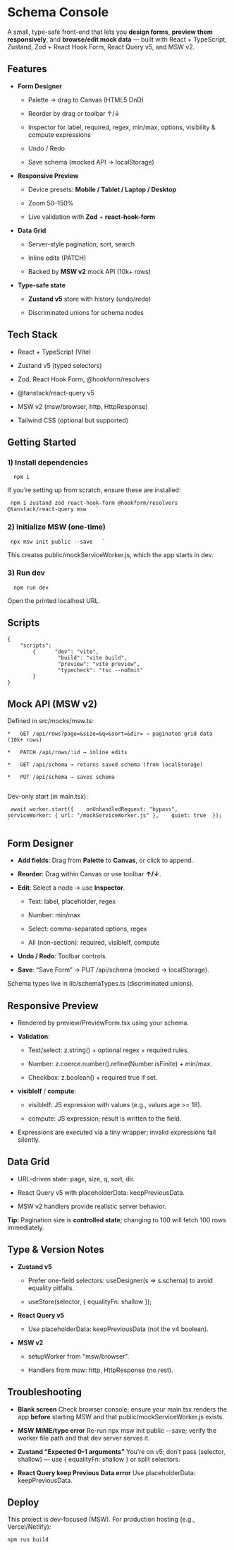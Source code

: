 
Schema Console
==============

A small, type-safe front-end that lets you **design forms**, **preview them responsively**, and **browse/edit mock data** — built with React + TypeScript, Zustand, Zod + React Hook Form, React Query v5, and MSW v2.

Features
----------

*   **Form Designer**
    
    *   Palette → drag to Canvas (HTML5 DnD)
        
    *   Reorder by drag or toolbar ↑/↓
        
    *   Inspector for label, required, regex, min/max, options, visibility & compute expressions
        
    *   Undo / Redo
        
    *   Save schema (mocked API → localStorage)
        
*   **Responsive Preview**
    
    *   Device presets: **Mobile / Tablet / Laptop / Desktop**
        
    *   Zoom 50–150%
        
    *   Live validation with **Zod** + **react-hook-form**
        
*   **Data Grid**
    
    *   Server-style pagination, sort, search
        
    *   Inline edits (PATCH)
        
    *   Backed by **MSW v2** mock API (10k+ rows)
        
*   **Type-safe state**
    
    *   **Zustand v5** store with history (undo/redo)
        
    *   Discriminated unions for schema nodes
        

Tech Stack
-------------

*   React + TypeScript (Vite)
    
*   Zustand v5 (typed selectors)
    
*   Zod, React Hook Form, @hookform/resolvers
    
*   @tanstack/react-query v5
    
*   MSW v2 (msw/browser, http, HttpResponse)
    
*   Tailwind CSS (optional but supported)
    

Getting Started
------------------

### 1) Install dependencies

`   npm i     `

If you’re setting up from scratch, ensure these are installed:

```
 npm i zustand zod react-hook-form @hookform/resolvers @tanstack/react-query msw   `
```
### 2) Initialize MSW (one-time)

```
 npx msw init public --save   `
```
This creates public/mockServiceWorker.js, which the app starts in dev.

### 3) Run dev

`   npm run dev   `

Open the printed localhost URL.

Scripts
----------

```
{    
	"scripts": 
		{      "dev": "vite",      
				"build": "vite build",      
				"preview": "vite preview",      
				"typecheck": "tsc --noEmit"    
		}  
}
```
Mock API (MSW v2)
--------------------

Defined in src/mocks/msw.ts:
```
*   GET /api/rows?page=&size=&q=&sort=&dir= → paginated grid data (10k+ rows)
    
*   PATCH /api/rows/:id → inline edits
    
*   GET /api/schema → returns saved schema (from localStorage)
    
*   PUT /api/schema → saves schema
    
```
Dev-only start (in main.tsx):
```
 await worker.start({    onUnhandledRequest: "bypass",    serviceWorker: { url: "/mockServiceWorker.js" },    quiet: true  });   `
```
Form Designer
----------------

*   **Add fields**: Drag from **Palette** to **Canvas**, or click to append.
    
*   **Reorder**: Drag within Canvas or use toolbar **↑/↓**.
    
*   **Edit**: Select a node → use **Inspector**.
    
    *   Text: label, placeholder, regex
        
    *   Number: min/max
        
    *   Select: comma-separated options, regex
        
    *   All (non-section): required, visibleIf, compute
        
*   **Undo / Redo**: Toolbar controls.
    
*   **Save**: “Save Form” → PUT /api/schema (mocked → localStorage).
    

Schema types live in lib/schemaTypes.ts (discriminated unions).

Responsive Preview
---------------------

*   Rendered by preview/PreviewForm.tsx using your schema.
    
*   **Validation**:
    
    *   Text/select: z.string() + optional regex + required rules.
        
    *   Number: z.coerce.number().refine(Number.isFinite) + min/max.
        
    *   Checkbox: z.boolean() + required true if set.
        
*   **visibleIf** / **compute**:
    
    *   visibleIf: JS expression with values (e.g., values.age >= 18).
        
    *   compute: JS expression; result is written to the field.
        
*   Expressions are executed via a tiny wrapper; invalid expressions fail silently.
    

Data Grid
------------

*   URL-driven state: page, size, q, sort, dir.
    
*   React Query v5 with placeholderData: keepPreviousData.
    
*   MSW v2 handlers provide realistic server behavior.
    

**Tip:** Pagination size is **controlled state**; changing to 100 will fetch 100 rows immediately.

Type & Version Notes
-----------------------

*   **Zustand v5**
    
    *   Prefer one-field selectors: useDesigner(s => s.schema) to avoid equality pitfalls.
        
    *   useStore(selector, { equalityFn: shallow });
        
*   **React Query v5**
    
    *   Use placeholderData: keepPreviousData (not the v4 boolean).
        
*   **MSW v2**
    
    *   setupWorker from "msw/browser".
        
    *   Handlers from msw: http, HttpResponse (no rest).
        
 Troubleshooting
------------------

*   **Blank screen** Check browser console; ensure your main.tsx renders the app **before** starting MSW and that public/mockServiceWorker.js exists.
    
*   **MSW MIME/type error** Re-run npx msw init public --save; verify the worker file path and that dev server serves it.
    
*   **Zustand “Expected 0–1 arguments”** You’re on v5; don’t pass (selector, shallow) — use { equalityFn: shallow } or split selectors.
    
*   **React Query keep Previous Data error** Use placeholderData: keepPreviousData.

Deploy
---------

This project is dev-focused (MSW). For production hosting (e.g., Vercel/Netlify):

``` 
npm run build  
```